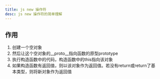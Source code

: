 ```yaml
---
title: js new 操作符
desc: js new 操作符的简单理解
---
```

## 作用

1. 创建一个空对象
2. 然后让这个空对象的__proto__指向函数的原型prototype
3. 执行构造函数中的代码，构造函数中的this指向该对象
4. 如果构造函数有返回值，则以该对象作为返回值。若没有return或return了基本类型，则将新对象作为返回值
